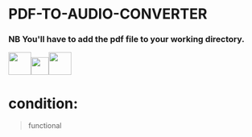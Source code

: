 # PDF-TO-AUDIO-CONVERTER

### NB You'll have to add the pdf file to your working directory.
<img src="https://img.icons8.com/color/256/pdf.png" style="width:45px; height:45px;"><img src="https://img.icons8.com/ultraviolet/256/arrow.png" style=" width:35px; heigth:35px;"><img src="https://img.icons8.com/color/256/high-volume.png" style="width:45px; height:45px;">
# condition:
> functional
